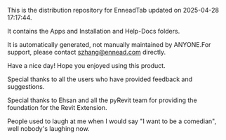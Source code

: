 This is the distribution repository for EnneadTab updated on 2025-04-28 17:17:44.

It contains the Apps and Installation and Help-Docs folders.

It is automatically generated, not manually maintained by ANYONE.For support, please contact szhang@ennead.com directly.

Have a nice day! Hope you enjoyed using this product.

Special thanks to all the users who have provided feedback and suggestions.

Special thanks to Ehsan and all the pyRevit team for providing the foundation for the Revit Extension.






People used to laugh at me when I would say "I want to be a comedian", well nobody's laughing now.
